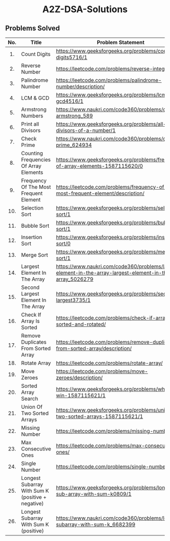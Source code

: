 <h1 align="center">
 A2Z-DSA-Solutions
</h1>

## Problems Solved
|No.|Title|Problem Statement|Solution|
|:-:|-|-|-|
|1.| Count Digits | https://www.geeksforgeeks.org/problems/count-digits5716/1 | [C++](https://github.com/The-EleetCoder/A2Z-DSA-Solutions/blob/main/01_LearnTheBasics/03_BasicMath/01_CountDigits.cpp)
|2.| Reverse Number | https://leetcode.com/problems/reverse-integer/ | [C++](https://github.com/The-EleetCoder/A2Z-DSA-Solutions/blob/main/01_LearnTheBasics/03_BasicMath/02_ReverseNumber.cpp)
|3.| Palindrome Number | https://leetcode.com/problems/palindrome-number/description/ | [C++](https://github.com/The-EleetCoder/A2Z-DSA-Solutions/blob/main/01_LearnTheBasics/03_BasicMath/03_PalindromeNumber.cpp)
|4.| LCM & GCD | https://www.geeksforgeeks.org/problems/lcm-and-gcd4516/1 | [C++](https://github.com/The-EleetCoder/A2Z-DSA-Solutions/blob/main/01_LearnTheBasics/03_BasicMath/04_LCMAndGCD.cpp)
|5.| Armstrong Numbers | https://www.naukri.com/code360/problems/check-armstrong_589 | [C++](https://github.com/The-EleetCoder/A2Z-DSA-Solutions/blob/main/01_LearnTheBasics/03_BasicMath/05_ArmstrongNumbers.cpp)
|6.| Print all Divisors | https://www.geeksforgeeks.org/problems/all-divisors-of-a-number/1 | [C++](https://github.com/The-EleetCoder/A2Z-DSA-Solutions/blob/main/01_LearnTheBasics/03_BasicMath/06_PrintAllDivisors.cpp)
|7.| Check Prime | https://www.naukri.com/code360/problems/check-prime_624934 | [C++](https://github.com/The-EleetCoder/A2Z-DSA-Solutions/blob/main/01_LearnTheBasics/03_BasicMath/07_CheckPrime.cpp)
|8.| Counting Frequencies Of Array Elements | https://www.geeksforgeeks.org/problems/frequency-of-array-elements-1587115620/0 | [C++](https://github.com/The-EleetCoder/A2Z-DSA-Solutions/blob/main/01_LearnTheBasics/05_BasicHashing/01_CountingFrequenciesOfArrayElements.cpp)
|9.| Frequency Of The Most Frequent Element | https://leetcode.com/problems/frequency-of-the-most-frequent-element/description/ | [C++](https://github.com/The-EleetCoder/A2Z-DSA-Solutions/blob/main/01_LearnTheBasics/05_BasicHashing/02_FrequencyOfTheMostFrequentElement.cpp)
|10.| Selection Sort | https://www.geeksforgeeks.org/problems/selection-sort/1 | [C++](https://github.com/The-EleetCoder/A2Z-DSA-Solutions/blob/main/02_LearnSorting/01_SelectionSort.cpp)
|11.| Bubble Sort | https://www.geeksforgeeks.org/problems/bubble-sort/1 | [C++](https://github.com/The-EleetCoder/A2Z-DSA-Solutions/blob/main/02_LearnSorting/02_BubbleSort.cpp)
|12.| Insertion Sort | https://www.geeksforgeeks.org/problems/insertion-sort/0 | [C++](https://github.com/The-EleetCoder/A2Z-DSA-Solutions/blob/main/02_LearnSorting/03_InsertionSort.cpp)
|13.| Merge Sort | https://www.geeksforgeeks.org/problems/merge-sort/1 | [C++](https://github.com/The-EleetCoder/A2Z-DSA-Solutions/blob/main/02_LearnSorting/04_MergeSort.cpp)
|14.| Largest Element In The Array | https://www.naukri.com/code360/problems/largest-element-in-the-array-largest-element-in-the-array_5026279 | [C++](https://github.com/The-EleetCoder/A2Z-DSA-Solutions/blob/main/03_Arrays/01_EasyProblems/01_LargestElementInTheArray.cpp)
|15.| Second Largest Element In The Array | https://www.geeksforgeeks.org/problems/second-largest3735/1 | [C++](https://github.com/The-EleetCoder/A2Z-DSA-Solutions/blob/main/03_Arrays/01_EasyProblems/02_SecondLargest.cpp)
|16.| Check If Array Is Sorted | https://leetcode.com/problems/check-if-array-is-sorted-and-rotated/ | [C++](https://github.com/The-EleetCoder/A2Z-DSA-Solutions/blob/main/03_Arrays/01_EasyProblems/03_CheckIfArrayIsSorted.cpp)
|17.| Remove Duplicates From Sorted Array | https://leetcode.com/problems/remove-duplicates-from-sorted-array/description/ | [C++](https://github.com/The-EleetCoder/A2Z-DSA-Solutions/blob/main/03_Arrays/01_EasyProblems/04_RemoveDuplicatesFromSortedArray.cpp)
|18.| Rotate Array | https://leetcode.com/problems/rotate-array/ | [C++](https://github.com/The-EleetCoder/A2Z-DSA-Solutions/blob/main/03_Arrays/01_EasyProblems/05_RotateArray.cpp)
|19.| Move Zeroes | https://leetcode.com/problems/move-zeroes/description/ | [C++](https://github.com/The-EleetCoder/A2Z-DSA-Solutions/blob/main/03_Arrays/01_EasyProblems/06_MoveZeroes.cpp)
|20.| Sorted Array Search | https://www.geeksforgeeks.org/problems/who-will-win-1587115621/1 | [C++](https://github.com/The-EleetCoder/A2Z-DSA-Solutions/blob/main/03_Arrays/01_EasyProblems/07_SortedArraySearch.cpp)
|21.| Union Of Two Sorted Arrays | https://www.geeksforgeeks.org/problems/union-of-two-sorted-arrays-1587115621/1 | [C++](https://github.com/The-EleetCoder/A2Z-DSA-Solutions/blob/main/03_Arrays/01_EasyProblems/08_UnionOfTwoSortedArrays.cpp)
|22.| Missing Number | https://leetcode.com/problems/missing-number/ | [C++](https://github.com/The-EleetCoder/A2Z-DSA-Solutions/blob/main/03_Arrays/01_EasyProblems/09_MissingNumber.cpp)
|23.| Max Consecutive Ones | https://leetcode.com/problems/max-consecutive-ones/ | [C++](https://github.com/The-EleetCoder/A2Z-DSA-Solutions/blob/main/03_Arrays/01_EasyProblems/10_MaxConsecutiveOnes.cpp)
|24.| Single Number | https://leetcode.com/problems/single-number/ | [C++](https://github.com/The-EleetCoder/A2Z-DSA-Solutions/blob/main/03_Arrays/01_EasyProblems/11_SingleNumber.cpp)
|25.| Longest Subarray With Sum K (positive + negative) | https://www.geeksforgeeks.org/problems/longest-sub-array-with-sum-k0809/1 | [C++](https://github.com/The-EleetCoder/A2Z-DSA-Solutions/blob/main/03_Arrays/01_EasyProblems/12_LongestSubarrayWithSumK(positive%2Bnegative).cpp)
|26.| Longest Subarray With Sum K (positive) | https://www.naukri.com/code360/problems/longest-subarray-with-sum-k_6682399 | [C++](https://github.com/The-EleetCoder/A2Z-DSA-Solutions/blob/main/03_Arrays/01_EasyProblems/13_LongestSubarrayWithSumK(positives).cpp)
